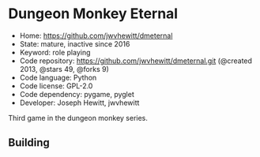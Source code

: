 # Dungeon Monkey Eternal

- Home: https://github.com/jwvhewitt/dmeternal
- State: mature, inactive since 2016
- Keyword: role playing
- Code repository: https://github.com/jwvhewitt/dmeternal.git (@created 2013, @stars 49, @forks 9)
- Code language: Python
- Code license: GPL-2.0
- Code dependency: pygame, pyglet
- Developer: Joseph Hewitt, jwvhewitt

Third game in the dungeon monkey series.

## Building
